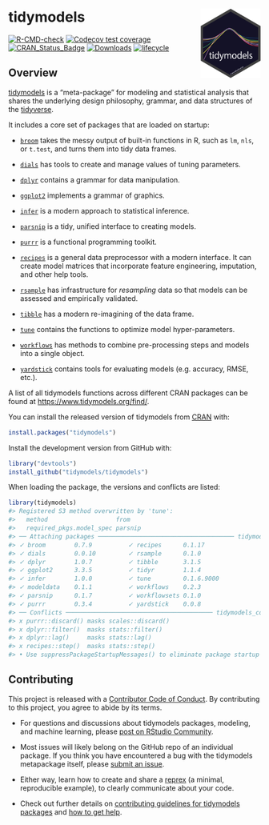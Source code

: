 
<!-- README.md is generated from README.Rmd. Please edit that file -->

# tidymodels <a href='https://tidymodels.tidymodels.org'><img src='man/figures/logo.png' align="right" height="139" /></a>

<!-- badges: start -->

[![R-CMD-check](https://github.com/tidymodels/tidymodels/actions/workflows/R-CMD-check.yaml/badge.svg)](https://github.com/tidymodels/tidymodels/actions/workflows/R-CMD-check.yaml)
[![Codecov test coverage](https://codecov.io/gh/tidymodels/tidymodels/branch/main/graph/badge.svg)](https://app.codecov.io/gh/tidymodels/tidymodels?branch=main)
[![CRAN_Status_Badge](https://www.r-pkg.org/badges/version/tidymodels)](https://CRAN.r-project.org/package=tidymodels)
[![Downloads](https://cranlogs.r-pkg.org/badges/tidymodels)](https://CRAN.r-project.org/package=tidymodels)
[![lifecycle](https://img.shields.io/badge/lifecycle-stable-brightgreen.svg)](https://lifecycle.r-lib.org/articles/stages.html)

<!-- badges: end -->

## Overview

[tidymodels](https://www.tidymodels.org/) is a “meta-package” for
modeling and statistical analysis that shares the underlying design
philosophy, grammar, and data structures of the
[tidyverse](https://www.tidyverse.org/).

It includes a core set of packages that are loaded on startup:

-   [`broom`](https://broom.tidymodels.org/) takes the messy output of
    built-in functions in R, such as `lm`, `nls`, or `t.test`, and turns
    them into tidy data frames.

-   [`dials`](https://dials.tidymodels.org) has tools to create and
    manage values of tuning parameters.

-   [`dplyr`](https://dplyr.tidyverse.org) contains a grammar for data
    manipulation.

-   [`ggplot2`](https://ggplot2.tidyverse.org) implements a grammar of
    graphics.

-   [`infer`](https://infer.tidymodels.org) is a modern approach to
    statistical inference.

-   [`parsnip`](https://parsnip.tidymodels.org) is a tidy, unified
    interface to creating models.

-   [`purrr`](https://purrr.tidyverse.org) is a functional programming
    toolkit.

-   [`recipes`](https://recipes.tidymodels.org) is a general data
    preprocessor with a modern interface. It can create model matrices
    that incorporate feature engineering, imputation, and other help
    tools.

-   [`rsample`](https://rsample.tidymodels.org) has infrastructure for
    *resampling* data so that models can be assessed and empirically
    validated.

-   [`tibble`](https://tibble.tidyverse.org) has a modern re-imagining
    of the data frame.

-   [`tune`](https://tune.tidymodels.org) contains the functions to
    optimize model hyper-parameters.

-   [`workflows`](https://workflows.tidymodels.org) has methods to
    combine pre-processing steps and models into a single object.

-   [`yardstick`](https://yardstick.tidymodels.org) contains tools for
    evaluating models (e.g. accuracy, RMSE, etc.).

A list of all tidymodels functions across different CRAN packages can be found at <https://www.tidymodels.org/find/>.

You can install the released version of tidymodels from
[CRAN](https://CRAN.r-project.org) with:

``` r
install.packages("tidymodels")
```

Install the development version from GitHub with:

``` r
library("devtools")
install_github("tidymodels/tidymodels")
```

When loading the package, the versions and conflicts are listed:

``` r
library(tidymodels)
#> Registered S3 method overwritten by 'tune':
#>   method                   from   
#>   required_pkgs.model_spec parsnip
#> ── Attaching packages ────────────────────────────────────── tidymodels 0.1.4 ──
#> ✓ broom        0.7.9          ✓ recipes      0.1.17    
#> ✓ dials        0.0.10         ✓ rsample      0.1.0     
#> ✓ dplyr        1.0.7          ✓ tibble       3.1.5     
#> ✓ ggplot2      3.3.5          ✓ tidyr        1.1.4     
#> ✓ infer        1.0.0          ✓ tune         0.1.6.9000
#> ✓ modeldata    0.1.1          ✓ workflows    0.2.3     
#> ✓ parsnip      0.1.7          ✓ workflowsets 0.1.0     
#> ✓ purrr        0.3.4          ✓ yardstick    0.0.8
#> ── Conflicts ───────────────────────────────────────── tidymodels_conflicts() ──
#> x purrr::discard() masks scales::discard()
#> x dplyr::filter()  masks stats::filter()
#> x dplyr::lag()     masks stats::lag()
#> x recipes::step()  masks stats::step()
#> • Use suppressPackageStartupMessages() to eliminate package startup messages
```

## Contributing

This project is released with a [Contributor Code of
Conduct](https://contributor-covenant.org/version/2/1/CODE_OF_CONDUCT.html).
By contributing to this project, you agree to abide by its terms.

-   For questions and discussions about tidymodels packages, modeling,
    and machine learning, please [post on RStudio
    Community](https://community.rstudio.com/new-topic?category_id=15&tags=tidymodels,question).

-   Most issues will likely belong on the GitHub repo of an individual
    package. If you think you have encountered a bug with the tidymodels
    metapackage itself, please [submit an
    issue](https://github.com/tidymodels/tidymodels/issues).

-   Either way, learn how to create and share a
    [reprex](https://reprex.tidyverse.org/articles/articles/learn-reprex.html)
    (a minimal, reproducible example), to clearly communicate about your
    code.

-   Check out further details on [contributing guidelines for tidymodels
    packages](https://www.tidymodels.org/contribute/) and [how to get
    help](https://www.tidymodels.org/help/).
